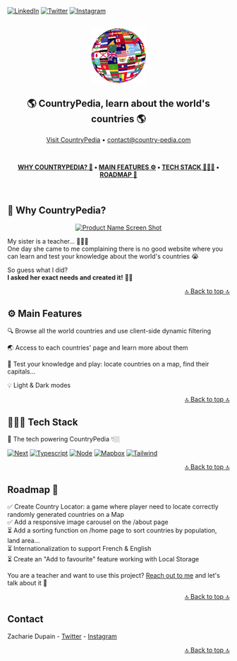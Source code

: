 [![LinkedIn][twitter-shield]][twitter-url]
[![Twitter][linkedin-shield]][linkedin-url]
[![Instagram][insta-shield]][insta-url]

<!-- PROJECT LOGO -->
<br />
<div id="readmetop" align="center">
  <a href="https://countrypedia-zacbkh.vercel.app/">
    <img src="public/countrypedia-logo.png" alt="CountryPedia logo" width="124" height="124">
  </a>

<h2 align="center">🌎 CountryPedia, learn about the world's countries 🌎</h2>

  <p align="center">
    <a href="https://countrypedia-zacbkh.vercel.app/">Visit CountryPedia</a> •
    <a href="mailto:contact@country-pedia.com">contact@country-pedia.com</a>
  </p>
</div>

<br />

<div align="center">

**[WHY COUNTRYPEDIA? 🤔](#-why-countrypedia) •
[MAIN FEATURES ⚙️](#%EF%B8%8F-main-features) •
[TECH STACK 👨🏼‍💻](#-tech-stack) •
[ROADMAP 🔮](#roadmap-)**

</div>

<br />

## 🤔 Why CountryPedia?

<div align="center">

[![Product Name Screen Shot][product-screenshot]](https://example.com)

</div>

My sister is a teacher... 👩🏻‍🏫 <br />
One day she came to me complaining there is no good website where you can learn and test your knowledge about the world's countries 😭 <br />

So guess what I did? <br />
**I asked her exact needs and created it!** 💪🏼

<div align="right">

[🔝 Back to top 🔝](#readmetop)

</div>

## ⚙️ Main Features

🔍 Browse all the world countries and use client-side dynamic filtering

🌏 Access to each countries' page and learn more about them

🧠 Test your knowledge and play: locate countries on a map, find their capitals...

💡 Light & Dark modes

<div align="right">

[🔝 Back to top 🔝](#readmetop)

</div>

## 👨🏼‍💻 Tech Stack

🚀 The tech powering CountryPedia 👇🏼

[![Next][Next.js]][Next-url]
[![Typescript][typescript]][typescript-url]
[![Node][Node.js]][Node-url]
[![Mapbox][Mapbox]][Mapbox-url]
[![Tailwind][Tailwind]][Tailwind-url]

<div align="right">

[🔝 Back to top 🔝](#readmetop)

</div>

## Roadmap 🔮

✅ Create Country Locator: a game where player need to locate correctly randomly generated countries on a Map <br />
✅ Add a responsive image carousel on the /about page <br />
⏳ Add a sorting function on /home page to sort countries by population, land area... <br />
⏳ Internationalization to support French & English <br />
⏳ Create an "Add to favourite" feature working with Local Storage

You are a teacher and want to use this project? [Reach out to me](https://twitter.com/zacFullStack) and let's talk about it 💬

<div align="right">

[🔝 Back to top 🔝](#readmetop)

</div>

## Contact

Zacharie Dupain - [Twitter](https://twitter.com/zacFullStack) - [Instagram](https://www.instagram.com/what_a_shoot/)

<div align="right">

[🔝 Back to top 🔝](#readmetop)

</div>

<!-- MARKDOWN LINKS & IMAGES -->
<!-- https://www.markdownguide.org/basic-syntax/#reference-style-links -->

[product-screenshot]: https://encrypted-tbn0.gstatic.com/images?q=tbn:ANd9GcRkRbWaNSO6n0sGm2R5-vyiBBmZ-w0KmNccVx4D2fBf8UWcVAL6U2fYfNkvTrxx5WoDhhY&usqp=CAU

<!--  -->

[linkedin-shield]: https://img.shields.io/badge/-LinkedIn-black.svg?style=for-the-badge&logo=linkedin&colorB=2778C9
[linkedin-url]: https://www.linkedin.com/in/zachariedupain

<!--  -->

<!--  -->

[insta-shield]: https://img.shields.io/badge/-Instagram-black.svg?style=for-the-badge&logo=Instagram&colorB=E4405F&logoColor=FFFFFF
[insta-url]: https://www.instagram.com/what_a_shoot

<!--  -->

[twitter-shield]: https://img.shields.io/badge/-twitter-white?style=for-the-badge&logo=twitter&colorB=1D9BF0&logoColor=white
[twitter-url]: https://twitter.com/zacFullStack

<!--  -->

[Next.js]: https://img.shields.io/badge/next.js-000000?style=for-the-badge&logo=nextdotjs&logoColor=white
[Next-url]: https://nextjs.org/

<!--  -->

[typescript]: https://img.shields.io/badge/-typescript-black.svg?style=for-the-badge&logo=typescript&colorB=2F74C0&logoColor=white
[typescript-url]: https://www.typescriptlang.org/

<!--  -->

[Node.js]: https://img.shields.io/badge/Node.JS-w?style=for-the-badge&logo=nodedotjs&logoColor=white&labelColor=72A960&color=72A960
[Node-url]: https://nodejs.org/

<!--  -->

[MongoDB]: https://img.shields.io/badge/MongoDB-w?style=for-the-badge&logo=mongodb&logoColor=white&labelColor=00A940&color=00A940
[Mongo-url]: https://www.mongodb.com/

<!--  -->

[Mapbox]: https://img.shields.io/badge/mapbox-w?style=for-the-badge&logo=mapbox&logoColor=white&labelColor=black&color=black
[Mapbox-url]: https://www.mapbox.com/

<!--  -->

[Mailchimp]: https://img.shields.io/badge/mailchimp-w?style=for-the-badge&logo=mailchimp&logoColor=black&labelColor=F7D91A&color=F7D91A
[Mailchimp-url]: https://mailchimp.com/

<!--  -->

[Tailwind]: https://img.shields.io/badge/tailwind-w?style=for-the-badge&logo=tailwindcss&logoColor=38BDF8&labelColor=white&color=white
[Tailwind-url]: https://tailwindcss.com/

<!--  -->

[React.js]: https://img.shields.io/badge/React-20232A?style=for-the-badge&logo=react&logoColor=61DAFB
[React-url]: https://reactjs.org/
